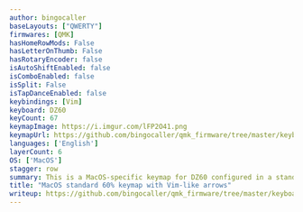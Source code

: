 ```yaml
---
author: bingocaller
baseLayouts: ["QWERTY"]
firmwares: [QMK]
hasHomeRowMods: False
hasLetterOnThumb: False
hasRotaryEncoder: false
isAutoShiftEnabled: false
isComboEnabled: false
isSplit: False
isTapDanceEnabled: false
keybindings: [Vim]
keyboard: DZ60
keyCount: 67
keymapImage: https://i.imgur.com/lFP2O41.png
keymapUrl: https://github.com/bingocaller/qmk_firmware/tree/master/keyboards/dz60/keymaps/bingocaller
languages: ['English']
layerCount: 6
OS: ['MacOS']
stagger: row
summary: This is a MacOS-specific keymap for DZ60 configured in a standard 60% ANSI layout, with a stepped Caps Lock
title: "MacOS standard 60% keymap with Vim-like arrows"
writeup: https://github.com/bingocaller/qmk_firmware/tree/master/keyboards/dz60/keymaps/bingocaller/readme.md
---
```

